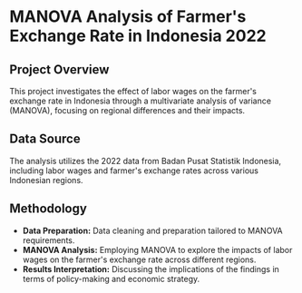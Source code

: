# MANOVA Analysis of Farmer's Exchange Rate in Indonesia 2022

## Project Overview
This project investigates the effect of labor wages on the farmer's exchange rate in Indonesia through a multivariate analysis of variance (MANOVA), focusing on regional differences and their impacts.

## Data Source
The analysis utilizes the 2022 data from Badan Pusat Statistik Indonesia, including labor wages and farmer's exchange rates across various Indonesian regions.

## Methodology
- **Data Preparation:** Data cleaning and preparation tailored to MANOVA requirements.
- **MANOVA Analysis:** Employing MANOVA to explore the impacts of labor wages on the farmer's exchange rate across different regions.
- **Results Interpretation:** Discussing the implications of the findings in terms of policy-making and economic strategy.
